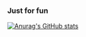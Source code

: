 ### Just for fun   
[![Anurag's GitHub stats](https://github-readme-stats.vercel.app/api?username=devxian96&show_icons=true)](https://github.com/devxian96/)
